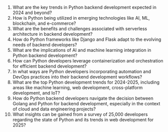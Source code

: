 1. What are the key trends in Python backend development expected in 2024 and beyond?
2. How is Python being utilized in emerging technologies like AI, ML, blockchain, and e-commerce?
3. What are the benefits and challenges associated with serverless architecture in backend development?
4. How do Python frameworks like Django and Flask adapt to the evolving needs of backend developers?
5. What are the implications of AI and machine learning integration in Python backend development?
6. How can Python developers leverage containerization and orchestration for efficient backend development?
7. In what ways are Python developers incorporating automation and DevOps practices into their backend development workflows?
8. What are the top Python development trends for 2024-2025, including areas like machine learning, web development, cross-platform development, and IoT?
9. How do Python backend developers navigate the decision between Golang and Python for backend development, especially in the context of cloud and data engineering projects?
10. What insights can be gained from a survey of 25,000 developers regarding the state of Python and its trends in web development for 2025?